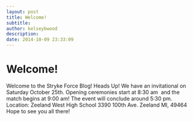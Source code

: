 ```yaml
---
layout: post
title: Welcome!
subtitle:
author: kelseybwood
description:
date: 2014-10-09 23:33:09
---
```


# Welcome!

Welcome to the Stryke Force Blog! Heads Up! We have an invitational on Saturday October 25th. Opening ceremonies start at 8:30 am  and the match begins at 9:00 am! The event will conclude around 5:30 pm. Location: Zeeland West High School 3390 100th Ave. Zeeland MI, 49464 Hope to see you all there!
